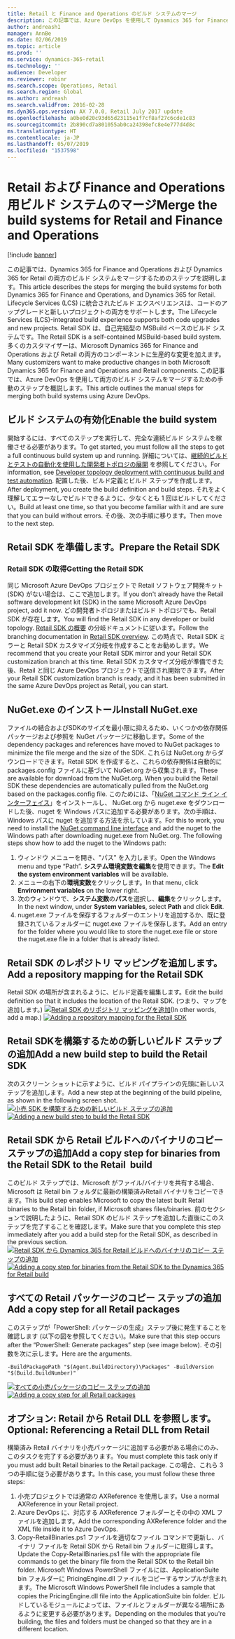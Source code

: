 ```yaml
---
title: Retail と Finance and Operations のビルド システムのマージ
description: この記事では、Azure DevOps を使用して Dynamics 365 for Finance and Operations および Dynamics 365 for Retail の両方のビルド システムをマージするためのステップを説明します。
author: andreash1
manager: AnnBe
ms.date: 02/06/2019
ms.topic: article
ms.prod: ''
ms.service: dynamics-365-retail
ms.technology: ''
audience: Developer
ms.reviewer: robinr
ms.search.scope: Operations, Retail
ms.search.region: Global
ms.author: andreash
ms.search.validFrom: 2016-02-28
ms.dyn365.ops.version: AX 7.0.0, Retail July 2017 update
ms.openlocfilehash: a0be0d20c93d65d23115e1f7cf8af27c6cde1c83
ms.sourcegitcommit: 2b890cd7a801055ab0ca24398efc8e4e777d4d8c
ms.translationtype: HT
ms.contentlocale: ja-JP
ms.lasthandoff: 05/07/2019
ms.locfileid: "1537598"
---
```

# <a name="merge-the-build-systems-for-retail-and-finance-and-operations"></a><span data-ttu-id="32d23-103">Retail および Finance and Operations 用ビルド システムのマージ</span><span class="sxs-lookup"><span data-stu-id="32d23-103">Merge the build systems for Retail and Finance and Operations</span></span>

[!include [banner](../../includes/banner.md)]

<span data-ttu-id="32d23-104">この記事では、Dynamics 365 for Finance and Operations および Dynamics 365 for Retail の両方のビルド システムをマージするためのステップを説明します。</span><span class="sxs-lookup"><span data-stu-id="32d23-104">This article describes the steps for merging the build systems for both Dynamics 365 for Finance and Operations, and Dynamics 365 for Retail.</span></span> <span data-ttu-id="32d23-105">Lifecycle Services (LCS) に統合されたビルド エクスペリエンスは、コードのアップグレードと新しいプロジェクトの両方をサポートします。</span><span class="sxs-lookup"><span data-stu-id="32d23-105">The Lifecycle Services (LCS)-integrated build experience supports both code upgrades and new projects.</span></span> <span data-ttu-id="32d23-106">Retail SDK は、自己完結型の MSBuild ベースのビルド システムです。</span><span class="sxs-lookup"><span data-stu-id="32d23-106">The Retail SDK is a self-contained MSBuild-based build system.</span></span> <span data-ttu-id="32d23-107">多くのカスタマイザーは、Microsoft Dynamics 365 for Finance and Operations および Retail の両方のコンポーネントに生産的な変更を加えます。</span><span class="sxs-lookup"><span data-stu-id="32d23-107">Many customizers want to make productive changes in both Microsoft Dynamics 365 for Finance and Operations and Retail components.</span></span> <span data-ttu-id="32d23-108">この記事では、Azure DevOps を使用して両方のビルド システムをマージするための手動のステップを概説します。</span><span class="sxs-lookup"><span data-stu-id="32d23-108">This article outlines the manual steps for merging both build systems using Azure DevOps.</span></span> 

## <a name="enable-the-build-system"></a><span data-ttu-id="32d23-109">ビルド システムの有効化</span><span class="sxs-lookup"><span data-stu-id="32d23-109">Enable the build system</span></span>

<span data-ttu-id="32d23-110">開始するには、すべてのステップを実行して、完全な連続ビルド システムを稼働させる必要があります。</span><span class="sxs-lookup"><span data-stu-id="32d23-110">To get started, you must follow all the steps to get a full continuous build system up and running.</span></span> <span data-ttu-id="32d23-111">詳細については、[継続的ビルドとテストの自動化を使用した開発者トポロジの展開](../../../dev-itpro/perf-test/continuous-build-test-automation.md) を参照してください。</span><span class="sxs-lookup"><span data-stu-id="32d23-111">For information, see [Developer topology deployment with continuous build and test automation](../../../dev-itpro/perf-test/continuous-build-test-automation.md).</span></span> <span data-ttu-id="32d23-112">配置した後、ビルド定義とビルド ステップを作成します。</span><span class="sxs-lookup"><span data-stu-id="32d23-112">After deployment, you create the build definition and build steps.</span></span> <span data-ttu-id="32d23-113">それをよく理解してエラーなしでビルドできるように、少なくとも 1 回はビルドしてください。</span><span class="sxs-lookup"><span data-stu-id="32d23-113">Build at least one time, so that you become familiar with it and are sure that you can build without errors.</span></span> <span data-ttu-id="32d23-114">その後、次の手順に移ります。</span><span class="sxs-lookup"><span data-stu-id="32d23-114">Then move to the next step.</span></span>

## <a name="prepare-the-retail-sdk"></a><span data-ttu-id="32d23-115">Retail SDK を準備します。</span><span class="sxs-lookup"><span data-stu-id="32d23-115">Prepare the Retail SDK</span></span>
### <a name="getting-the-retail-sdk"></a><span data-ttu-id="32d23-116">Retail SDK の取得</span><span class="sxs-lookup"><span data-stu-id="32d23-116">Getting the Retail SDK</span></span>
<span data-ttu-id="32d23-117">同じ Microsoft Azure DevOps プロジェクトで Retail ソフトウェア開発キット (SDK) がない場合は、ここで追加します。</span><span class="sxs-lookup"><span data-stu-id="32d23-117">If you don't already have the Retail software development kit (SDK) in the same Microsoft Azure DevOps project, add it now.</span></span> <span data-ttu-id="32d23-118">どの開発者トポロジまたはビルド トポロジでも、Retail SDK が存在します。</span><span class="sxs-lookup"><span data-stu-id="32d23-118">You will find the Retail SDK in any developer or build topology.</span></span> <span data-ttu-id="32d23-119">[Retail SDK の概要](retail-sdk-overview.md) の分岐ドキュメントに従います。</span><span class="sxs-lookup"><span data-stu-id="32d23-119">Follow the branching documentation in [Retail SDK overview](retail-sdk-overview.md).</span></span> <span data-ttu-id="32d23-120">この時点で、Retail SDK ミラーと Retail SDK カスタマイズ分岐を作成することをお勧めします。</span><span class="sxs-lookup"><span data-stu-id="32d23-120">We recommend that you create your Retail SDK mirror and your Retail SDK customization branch at this time.</span></span> <span data-ttu-id="32d23-121">Retail SDK カスタマイズ分岐が準備できた後、Retail と同じ Azure DevOps プロジェクトで送信され開始できます。</span><span class="sxs-lookup"><span data-stu-id="32d23-121">After your Retail SDK customization branch is ready, and it has been submitted in the same Azure DevOps project as Retail, you can start.</span></span>

## <a name="install-nugetexe"></a><span data-ttu-id="32d23-122">NuGet.exe のインストール</span><span class="sxs-lookup"><span data-stu-id="32d23-122">Install NuGet.exe</span></span> 
<span data-ttu-id="32d23-123">ファイルの結合およびSDKのサイズを最小限に抑えるため、いくつかの依存関係パッケージおよび参照を NuGet パッケージに移動します。</span><span class="sxs-lookup"><span data-stu-id="32d23-123">Some of the dependency packages and references have moved to NuGet packages to minimize the file merge and the size of the SDK.</span></span> <span data-ttu-id="32d23-124">これらは NuGet.org からダウンロードできます。Retail SDK を作成すると、これらの依存関係は自動的に packages.config ファイルに基づいて NuGet.org から収集されます。</span><span class="sxs-lookup"><span data-stu-id="32d23-124">These are available for download from the NuGet.org. When you build the Retail SDK these dependencies are automatically pulled from the NuGet.org based on the packages.config file.</span></span> <span data-ttu-id="32d23-125">このためには、「[NuGet コマンド ライン インターフェイス](https://docs.microsoft.com/en-us/nuget/tools/nuget-exe-cli-reference#installing-nugetexe)」をインストールし、 NuGet.org から nuget.exe をダウンロードした後、nuget を Windows パスに追加する必要があります。次の手順は、Windows パスに nuget を追加する方法を示しています。</span><span class="sxs-lookup"><span data-stu-id="32d23-125">For this to work, you need to install the [NuGet command line interface](https://docs.microsoft.com/en-us/nuget/tools/nuget-exe-cli-reference#installing-nugetexe) and add the nuget to the Windows path after downloading nuget.exe from NuGet.org. The following steps show how to add the nuget to the Windows path:</span></span>

  1. <span data-ttu-id="32d23-126">ウィンドウ メニューを開き、"パス" を入力します。</span><span class="sxs-lookup"><span data-stu-id="32d23-126">Open the Windows menu and type “Path”.</span></span> <span data-ttu-id="32d23-127">**システム環境変数を編集**を使用できます。</span><span class="sxs-lookup"><span data-stu-id="32d23-127">The **Edit the system environment variables** will be available.</span></span> 
  2. <span data-ttu-id="32d23-128">メニューの右下の**環境変数**をクリックします。</span><span class="sxs-lookup"><span data-stu-id="32d23-128">In that menu, click **Environment variables** on the lower right.</span></span>
  3. <span data-ttu-id="32d23-129">次のウィンドウで、**システム変数**の**パス**を選択し、**編集**をクリックします。</span><span class="sxs-lookup"><span data-stu-id="32d23-129">In the next window, under **System variables**, select **Path** and click **Edit**.</span></span>
  4. <span data-ttu-id="32d23-130">nuget.exe ファイルを保存するフォルダーのエントリを追加するか、既に登録されているフォルダーに nuget.exe ファイルを保存します。</span><span class="sxs-lookup"><span data-stu-id="32d23-130">Add an entry for the folder where you would like to store the nuget.exe file or store the nuget.exe file in a folder that is already listed.</span></span>

## <a name="add-a-repository-mapping-for-the-retail-sdk"></a><span data-ttu-id="32d23-131">Retail SDK のレポジトリ マッピングを追加します。</span><span class="sxs-lookup"><span data-stu-id="32d23-131">Add a repository mapping for the Retail SDK</span></span>
<span data-ttu-id="32d23-132">Retail SDK の場所が含まれるように、ビルド定義を編集します。</span><span class="sxs-lookup"><span data-stu-id="32d23-132">Edit the build definition so that it includes the location of the Retail SDK.</span></span> <span data-ttu-id="32d23-133">(つまり、マップを追加します。) [![Retail SDK のリポジトリ マッピングを追加](./media/build-map-addition.png)](./media/build-map-addition.png)</span><span class="sxs-lookup"><span data-stu-id="32d23-133">(In other words, add a map.) [![Adding a repository mapping for the Retail SDK](./media/build-map-addition.png)](./media/build-map-addition.png)</span></span>

## <a name="add-a-new-build-step-to-build-the-retail-sdk"></a><span data-ttu-id="32d23-134">Retail SDKを構築するための新しいビルド ステップの追加</span><span class="sxs-lookup"><span data-stu-id="32d23-134">Add a new build step to build the Retail SDK</span></span>
<span data-ttu-id="32d23-135">次のスクリーン ショットに示すように、ビルド パイプラインの先頭に新しいステップを追加します。</span><span class="sxs-lookup"><span data-stu-id="32d23-135">Add a new step at the beginning of the build pipeline, as shown in the following screen shot.</span></span> <span data-ttu-id="32d23-136">[![小売 SDK を構築するための新しいビルド ステップの追加](./media/new-build-step-1024x527.png)](./media/new-build-step.png)</span><span class="sxs-lookup"><span data-stu-id="32d23-136">[![Adding a new build step to build the Retail SDK](./media/new-build-step-1024x527.png)](./media/new-build-step.png)</span></span>

## <a name="add-a-copy-step-for-binaries-from-the-retail-sdk-to-the-retail-build"></a><span data-ttu-id="32d23-137">Retail SDK から Retail ビルドへのバイナリのコピー ステップの追加</span><span class="sxs-lookup"><span data-stu-id="32d23-137">Add a copy step for binaries from the Retail SDK to the Retail  build</span></span>
<span data-ttu-id="32d23-138">このビルド ステップでは、Microsoft がファイル/バイナリを共有する場合、Microsoft は Retail bin フォルダに最新の構築済みRetail バイナリをコピーできます。</span><span class="sxs-lookup"><span data-stu-id="32d23-138">This build step enables Microsoft to copy the latest built Retail binaries to the Retail bin folder, if Microsoft shares files/binaries.</span></span> <span data-ttu-id="32d23-139">前のセクションで説明したように、Retail SDK のビルド ステップを追加した直後にこのステップを完了することを確認します。</span><span class="sxs-lookup"><span data-stu-id="32d23-139">Make sure that you complete this step immediately after you add a build step for the Retail SDK, as described in the previous section.</span></span> <span data-ttu-id="32d23-140">[![Retail SDK から Dynamics 365 for Retail ビルドへのバイナリのコピー ステップの追加](./media/binary-drop-to-ax.png)](./media/binary-drop-to-ax.png)</span><span class="sxs-lookup"><span data-stu-id="32d23-140">[![Adding a copy step for binaries from the Retail SDK to the Dynamics 365 for Retail build](./media/binary-drop-to-ax.png)](./media/binary-drop-to-ax.png)</span></span>

## <a name="add-a-copy-step-for-all-retail-packages"></a><span data-ttu-id="32d23-141">すべての Retail パッケージのコピー ステップの追加</span><span class="sxs-lookup"><span data-stu-id="32d23-141">Add a copy step for all Retail packages</span></span>
<span data-ttu-id="32d23-142">このステップが「PowerShell: パッケージの生成」ステップ後に発生することを確認します (以下の図を参照してください)。</span><span class="sxs-lookup"><span data-stu-id="32d23-142">Make sure that this step occurs after the “PowerShell: Generate packages” step (see image below).</span></span> <span data-ttu-id="32d23-143">その引数を次に示します。</span><span class="sxs-lookup"><span data-stu-id="32d23-143">Here are the arguments.</span></span>

    -BuildPackagePath "$(Agent.BuildDirectory)\Packages" -BuildVersion "$(Build.BuildNumber)"

<span data-ttu-id="32d23-144">[![すべての小売パッケージのコピー ステップの追加](./media/package-drop-1024x473.png)](./media/package-drop.png)</span><span class="sxs-lookup"><span data-stu-id="32d23-144">[![Adding a copy step for all Retail packages](./media/package-drop-1024x473.png)](./media/package-drop.png)</span></span>

## <a name="optional-referencing-a-retail-dll-from-retail"></a><span data-ttu-id="32d23-145">オプション: Retail から Retail DLL を参照します。</span><span class="sxs-lookup"><span data-stu-id="32d23-145">Optional: Referencing a Retail DLL from Retail</span></span>
<span data-ttu-id="32d23-146">構築済み Retail バイナリを小売パッケージに追加する必要がある場合にのみ、このタスクを完了する必要があります。</span><span class="sxs-lookup"><span data-stu-id="32d23-146">You must complete this task only if you must add built Retail binaries to the Retail package.</span></span> <span data-ttu-id="32d23-147">この場合、これら 3 つの手順に従う必要があります。</span><span class="sxs-lookup"><span data-stu-id="32d23-147">In this case, you must follow these three steps:</span></span>

1.  <span data-ttu-id="32d23-148">小売プロジェクトでは通常の AXReference を使用します。</span><span class="sxs-lookup"><span data-stu-id="32d23-148">Use a normal AXReference in your Retail project.</span></span>
2.  <span data-ttu-id="32d23-149">Azure DevOps に、対応する AXReference フォルダーとその中の XML ファイルを追加します。</span><span class="sxs-lookup"><span data-stu-id="32d23-149">Add the corresponding AXReference folder and the XML file inside it to Azure DevOps.</span></span>
3.  <span data-ttu-id="32d23-150">Copy-RetailBinaries.ps1 ファイルを適切なファイル コマンドで更新し、バイナリ ファイルを Retail SDK から Retail bin フォルダーに取得します。</span><span class="sxs-lookup"><span data-stu-id="32d23-150">Update the Copy-RetailBinaries.ps1 file with the appropriate file commands to get the binary file from the Retail SDK to the Retail bin folder.</span></span> <span data-ttu-id="32d23-151">Microsoft Windows PowerShell ファイルには、ApplicationSuite bin フォルダーに PricingEngine.dll ファイルをコピーするサンプルが含まれます。</span><span class="sxs-lookup"><span data-stu-id="32d23-151">The Microsoft Windows PowerShell file includes a sample that copies the PricingEngine.dll file into the ApplicationSuite bin folder.</span></span> <span data-ttu-id="32d23-152">ビルドしているモジュールによっては、ファイルとフォルダーが異なる場所にあるように変更する必要があります。</span><span class="sxs-lookup"><span data-stu-id="32d23-152">Depending on the modules that you're building, the files and folders must be changed so that they are in a different location.</span></span>
